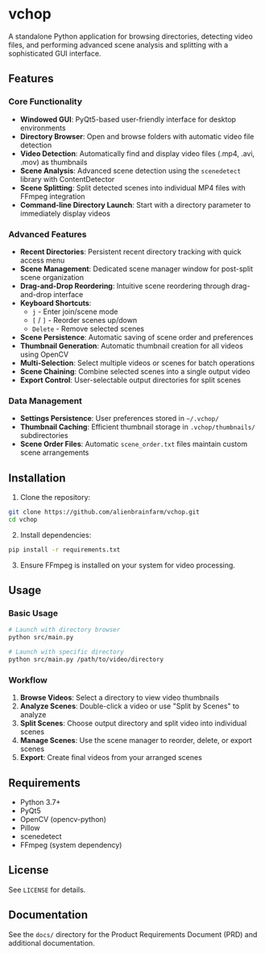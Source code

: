 # vchop

A standalone Python application for browsing directories, detecting video files, and performing advanced scene analysis and splitting with a sophisticated GUI interface.

## Features

### Core Functionality
- **Windowed GUI**: PyQt5-based user-friendly interface for desktop environments
- **Directory Browser**: Open and browse folders with automatic video file detection
- **Video Detection**: Automatically find and display video files (.mp4, .avi, .mov) as thumbnails
- **Scene Analysis**: Advanced scene detection using the `scenedetect` library with ContentDetector
- **Scene Splitting**: Split detected scenes into individual MP4 files with FFmpeg integration
- **Command-line Directory Launch**: Start with a directory parameter to immediately display videos

### Advanced Features
- **Recent Directories**: Persistent recent directory tracking with quick access menu
- **Scene Management**: Dedicated scene manager window for post-split scene organization
- **Drag-and-Drop Reordering**: Intuitive scene reordering through drag-and-drop interface
- **Keyboard Shortcuts**: 
  - `j` - Enter join/scene mode
  - `[` / `]` - Reorder scenes up/down
  - `Delete` - Remove selected scenes
- **Scene Persistence**: Automatic saving of scene order and preferences
- **Thumbnail Generation**: Automatic thumbnail creation for all videos using OpenCV
- **Multi-Selection**: Select multiple videos or scenes for batch operations
- **Scene Chaining**: Combine selected scenes into a single output video
- **Export Control**: User-selectable output directories for split scenes

### Data Management
- **Settings Persistence**: User preferences stored in `~/.vchop/`
- **Thumbnail Caching**: Efficient thumbnail storage in `.vchop/thumbnails/` subdirectories
- **Scene Order Files**: Automatic `scene_order.txt` files maintain custom scene arrangements

## Installation

1. Clone the repository:
```bash
git clone https://github.com/alienbrainfarm/vchop.git
cd vchop
```

2. Install dependencies:
```bash
pip install -r requirements.txt
```

3. Ensure FFmpeg is installed on your system for video processing.

## Usage

### Basic Usage
```bash
# Launch with directory browser
python src/main.py

# Launch with specific directory
python src/main.py /path/to/video/directory
```

### Workflow
1. **Browse Videos**: Select a directory to view video thumbnails
2. **Analyze Scenes**: Double-click a video or use "Split by Scenes" to analyze
3. **Split Scenes**: Choose output directory and split video into individual scenes
4. **Manage Scenes**: Use the scene manager to reorder, delete, or export scenes
5. **Export**: Create final videos from your arranged scenes

## Requirements
- Python 3.7+
- PyQt5
- OpenCV (opencv-python)
- Pillow
- scenedetect
- FFmpeg (system dependency)

## License
See `LICENSE` for details.

## Documentation
See the `docs/` directory for the Product Requirements Document (PRD) and additional documentation.
